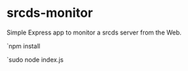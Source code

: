 srcds-monitor
=============

Simple Express app to monitor a srcds server from the Web.

`npm install

`sudo node index.js
